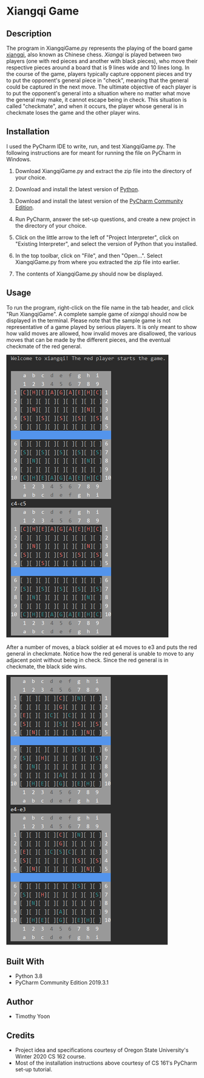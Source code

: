 # Xiangqi Game

## Description
The program in XiangqiGame.py represents the playing of the board game [xiangqi](https://en.wikipedia.org/wiki/Xiangqi), also known as Chinese chess. *Xiangqi* is played between two players (one with red pieces and another with black pieces), who move their respective pieces around a board that is 9 lines wide and 10 lines long. In the course of the game, players typically capture opponent pieces and try to put the opponent's general piece in "check", meaning that the general could be captured in the next move. The ultimate objective of each player is to put the opponent's general into a situation where no matter what move the general may make, it cannot escape being in check. This situation is called "checkmate", and when it occurs, the player whose general is in checkmate loses the game and the other player wins.

## Installation
I used the PyCharm IDE to write, run, and test XiangqiGame.py. The following instructions are for meant for running the file on PyCharm in Windows.

1. Download XiangqiGame.py and extract the zip file into the directory of your choice.

2. Download and install the latest version of [Python](https://www.python.org/downloads/).

3. Download and install the latest version of the [PyCharm Community Edition](https://www.jetbrains.com/pycharm/download/#section=windows).

4. Run PyCharm, answer the set-up questions, and create a new project in the directory of your choice.

5. Click on the little arrow to the left of "Project Interpreter", click on "Existing Interpreter", and select the version of Python that you installed.

6. In the top toolbar, click on "File", and then "Open...". Select XiangqiGame.py from where you extracted the zip file into earlier.

7. The contents of XiangqiGame.py should now be displayed.

## Usage
To run the program, right-click on the file name in the tab header, and click "Run XiangqiGame". A complete sample game of *xiangqi* should now be displayed in the terminal. Please note that the sample game is not representative of a game played by serious players. It is only meant to show how valid moves are allowed, how invalid moves are disallowed, the various moves that can be made by the different pieces, and the eventual checkmate of the red general.

![board-setup-and-first-move](images/board-setup-and-first-move.png "The initial board set-up and the first move by red.")

After a number of moves, a black soldier at e4 moves to e3 and puts the red general in checkmate. Notice how the red general is unable to move to any adjacent point without being in check. Since the red general is in checkmate, the black side wins.

![end-game-state](images/end-game-state.png "The red general is checkmated, and the black side wins.")

## Built With
* Python 3.8
* PyCharm Community Edition 2019.3.1

## Author
* Timothy Yoon

## Credits
* Project idea and specifications courtesy of Oregon State University's Winter 2020 CS 162 course.
* Most of the installation instructions above courtesy of CS 161's PyCharm set-up tutorial.

